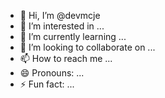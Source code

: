 - 👋 Hi, I’m @devmcje
- 👀 I’m interested in ...
- 🌱 I’m currently learning ...
- 💞️ I’m looking to collaborate on ...
- 📫 How to reach me ...
- 😄 Pronouns: ...
- ⚡ Fun fact: ...

<!---
devmcje/devmcje is a ✨ special ✨ repository because its `README.md` (this file) appears on your GitHub profile.
You can click the Preview link to take a look at your changes.
--->
